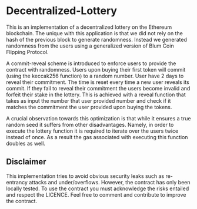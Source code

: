# Decentralized-Lottery

This is an implementation of a decentralized lottery on the Ethereum blockchain. The unique with this application is that we did not rely on the hash of the previous block to generate randomness. Instead we generated randomness from the users using a generalized version of Blum Coin Flipping Protocol.

A commit-reveal scheme is introduced to enforce users to provide the contract with randomness. Users upon buying their first token will commit (using the keccak256 function) to a random number. User have 2 days to reveal their commitment. The time is reset every time a new user reveals its commit. If they fail to reveal their commitment the users become invalid and forfeit their stake in the lottery. This is achieved with a reveal function that takes as input the number that user provided number and check if it matches the commitment the user provided upon buying the tokens.

 A crucial observation towards this optimization is that while it ensures a true random seed it suffers from other disadvantages. Namely, in order to execute the lottery function it is required to iterate over the users twice instead of once. As a result the gas associated with executing this function doubles as well.
 
 ## Disclaimer ##
 
 This implementation tries to avoid obvious security leaks such as re-entrancy attacks and under/overflows. However, the contract has only been locally tested.
To use the contract you must acknowledge the risks entailed and respect the LICENCE. Feel free to comment and contribute to improve the contract.
